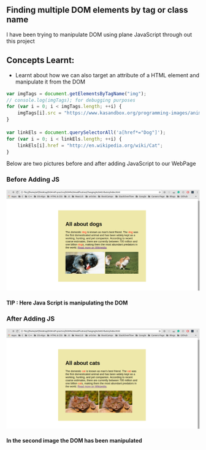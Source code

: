 ## Finding multiple DOM elements by tag or class name 

I have been trying to manipulate DOM using plane JavaScript through out this project <br />

## Concepts Learnt:

* Learnt about how we can also target an attribute of a HTML element and manipulate it from the DOM


```js
var imgTags = document.getElementsByTagName("img");
// console.log(imgTags); for debugging purposes
for (var i = 0; i < imgTags.length; ++i) {
    imgTags[i].src = "https://www.kasandbox.org/programming-images/animals/cat.png";
}

var linkEls = document.querySelectorAll('a[href*="Dog"]');
for (var i = 0; i < linkEls.length; ++i) {
    linkEls[i].href = "http://en.wikipedia.org/wiki/Cat";
}
```

Below are two pictures before and after adding JavaScript to our WebPage

### Before Adding JS

<p align="center">
  <img src="img/before_JS_Loads.png" alt="Size Limit example" >
</p>

#### TIP : Here Java Script is manipulating the DOM

### After Adding JS

<p align="center">
  <img src="img/after_JS_Loads.png" alt="Size Limit example" >
</p> 


#### In the second image the DOM has been manipulated
